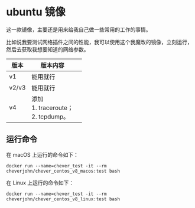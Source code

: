 # ubuntu 镜像

这一款镜像，主要还是用来给我自己做一些常用的工作的事情。

比如说我要测试网络插件之间的性能，我可以使用这个我魔改的镜像，立刻运行，然后去获取我想要知道的网络参数。

| 版本  | 版本内容                                     |      |
| ----- | -------------------------------------------- | ---- |
| v1    | 能用就行                                     |      |
| v2/v3 | 能用就行                                     |      |
| v4    | 添加 <br />1. traceroute；<br />2. tcpdump。 |      |

## 运行命令

在 macOS 上运行的命令如下：

```shell
docker run --name=chever_test -it --rm cheverjohn/chever_centos_v8_macos:test bash
```

在 Linux 上运行的命令如下：

```shell
docker run --name=chever_test -it --rm cheverjohn/chever_centos_v8_linux:test bash
```
